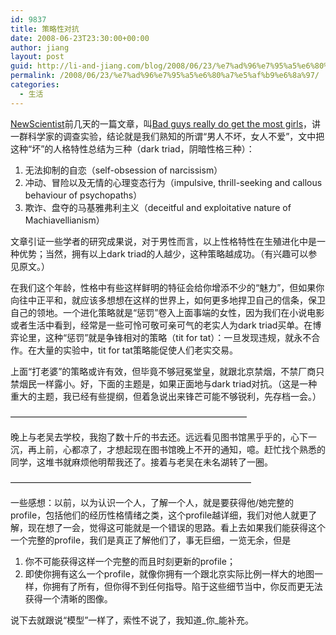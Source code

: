 ```yaml
---
id: 9837
title: 策略性对抗
date: 2008-06-23T23:30:00+00:00
author: jiang
layout: post
guid: http://li-and-jiang.com/blog/2008/06/23/%e7%ad%96%e7%95%a5%e6%80%a7%e5%af%b9%e6%8a%97/
permalink: /2008/06/23/%e7%ad%96%e7%95%a5%e6%80%a7%e5%af%b9%e6%8a%97/
categories:
  - 生活
---
```

<a href="http://www.newscientist.com/" target="_blank">NewScientist</a>前几天的一篇文章，叫<a href="http://www.newscientist.com/article/mg19826614.100-bad-guys-really-do-get-the-most-girls.html?DCMP=ILC-hmts&nsref=news4_head_mg19826614.100" target="_blank">Bad guys really do get the most girls</a>，讲一群科学家的调查实验，结论就是我们熟知的所谓“男人不坏，女人不爱”，文中把这种“坏”的人格特性总结为三种（dark triad，阴暗性格三种）： 

  1. 无法抑制的自恋（self-obsession of narcissism） 
  2. 冲动、冒险以及无情的心理变态行为（impulsive, thrill-seeking and callous behaviour of psychopaths） 
  3. 欺诈、盘夺的马基雅弗利主义（deceitful and exploitative nature of Machiavellianism）

文章引证一些学者的研究成果说，对于男性而言，以上性格特性在生殖进化中是一种优势；当然，拥有以上dark triad的人越少，这种策略越成功。（有兴趣可以参见原文。） 

在我们这个年龄，性格中有些这样鲜明的特征会给你增添不少的“魅力”，但如果你向往中正平和，就应该多想想在这样的世界上，如何更多地捍卫自己的信条，保卫自己的领地。一个进化策略就是“惩罚”卷入上面事端的女性，因为我们在小说电影或者生活中看到，经常是一些可怜可敬可亲可气的老实人为dark triad买单。在博弈论里，这种“惩罚”就是争锋相对的策略（tit for tat）：一旦发现违规，就永不合作。在大量的实验中，tit for tat策略能促使人们老实交易。 

上面“打老婆”的策略或许有效，但毕竟不够冠冕堂皇，就跟北京禁烟，不禁厂商只禁烟民一样露小。好，下面的主题是，如果正面地与dark triad对抗。（这是一种重大的主题，我已经有些提纲，但着急说出来锋芒可能不够锐利，先存档一会。） 

&#8212;&#8212;&#8212;&#8212;&#8212;&#8212;&#8212;&#8212;&#8212;&#8212;&#8212;&#8212;&#8212;&#8212;&#8212;&#8212;&#8212;&#8212;&#8212;&#8212;&#8212;&#8212;&#8212;&#8212;&#8212;&#8212;&#8212; 

晚上与老吴去学校，我抱了数十斤的书去还。远远看见图书馆黑乎乎的，心下一沉，再上前，心都凉了，才想起现在图书馆晚上不开的通知，噫。赶忙找个熟悉的同学，这堆书就麻烦他明帮我还了。接着与老吴在未名湖转了一圈。 

&#8212;&#8212;&#8212;&#8212;&#8212;&#8212;&#8212;&#8212;&#8212;&#8212;&#8212;&#8212;&#8212;&#8212;&#8212;&#8212;&#8212;&#8212;&#8212;&#8212;&#8212;&#8212;&#8212;&#8212;&#8212;&#8212;&#8212;&#8211; 

一些感想：以前，以为认识一个人，了解一个人，就是要获得他/她完整的profile，包括他们的经历性格情绪之类，这个profile越详细，我们对他人就更了解，现在想了一会，觉得这可能就是一个错误的思路。看上去如果我们能获得这个一个完整的profile，我们是真正了解他们了，事无巨细，一览无余，但是 

  1. 你不可能获得这样一个完整的而且时刻更新的profile； 
  2. 即使你拥有这么一个profile，就像你拥有一个跟北京实际比例一样大的地图一样，你拥有了所有，但你得不到任何指导。陷于这些细节当中，你反而更无法获得一个清晰的图像。

说下去就跟说“模型”一样了，索性不说了，我知道_你_能补充。